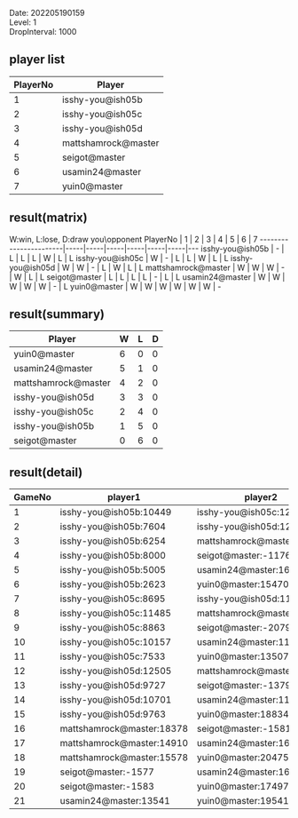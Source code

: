 Date: 202205190159  
Level: 1  
DropInterval: 1000  
## player list
PlayerNo  |  Player
----------|---------------------
1         |  isshy-you@ish05b
2         |  isshy-you@ish05c
3         |  isshy-you@ish05d
4         |  mattshamrock@master
5         |  seigot@master
6         |  usamin24@master
7         |  yuin0@master
## result(matrix)
W:win, L:lose, D:draw
you\opponent PlayerNo  |  1  |  2  |  3  |  4  |  5  |  6  |  7
-----------------------|-----|-----|-----|-----|-----|-----|---
isshy-you@ish05b       |  -  |  L  |  L  |  L  |  W  |  L  |  L
isshy-you@ish05c       |  W  |  -  |  L  |  L  |  W  |  L  |  L
isshy-you@ish05d       |  W  |  W  |  -  |  L  |  W  |  L  |  L
mattshamrock@master    |  W  |  W  |  W  |  -  |  W  |  L  |  L
seigot@master          |  L  |  L  |  L  |  L  |  -  |  L  |  L
usamin24@master        |  W  |  W  |  W  |  W  |  W  |  -  |  L
yuin0@master           |  W  |  W  |  W  |  W  |  W  |  W  |  -
## result(summary)
Player               |  W  |  L  |  D
---------------------|-----|-----|---
yuin0@master         |  6  |  0  |  0
usamin24@master      |  5  |  1  |  0
mattshamrock@master  |  4  |  2  |  0
isshy-you@ish05d     |  3  |  3  |  0
isshy-you@ish05c     |  2  |  4  |  0
isshy-you@ish05b     |  1  |  5  |  0
seigot@master        |  0  |  6  |  0
## result(detail)
GameNo  |  player1                    |  player2
--------|-----------------------------|---------------------------
1       |  isshy-you@ish05b:10449     |  isshy-you@ish05c:12007
2       |  isshy-you@ish05b:7604      |  isshy-you@ish05d:12725
3       |  isshy-you@ish05b:6254      |  mattshamrock@master:11977
4       |  isshy-you@ish05b:8000      |  seigot@master:-1176
5       |  isshy-you@ish05b:5005      |  usamin24@master:16830
6       |  isshy-you@ish05b:2623      |  yuin0@master:15470
7       |  isshy-you@ish05c:8695      |  isshy-you@ish05d:11039
8       |  isshy-you@ish05c:11485     |  mattshamrock@master:17843
9       |  isshy-you@ish05c:8863      |  seigot@master:-2079
10      |  isshy-you@ish05c:10157     |  usamin24@master:11286
11      |  isshy-you@ish05c:7533      |  yuin0@master:13507
12      |  isshy-you@ish05d:12505     |  mattshamrock@master:20256
13      |  isshy-you@ish05d:9727      |  seigot@master:-1379
14      |  isshy-you@ish05d:10701     |  usamin24@master:11647
15      |  isshy-you@ish05d:9763      |  yuin0@master:18834
16      |  mattshamrock@master:18378  |  seigot@master:-1581
17      |  mattshamrock@master:14910  |  usamin24@master:16675
18      |  mattshamrock@master:15578  |  yuin0@master:20475
19      |  seigot@master:-1577        |  usamin24@master:16245
20      |  seigot@master:-1583        |  yuin0@master:17497
21      |  usamin24@master:13541      |  yuin0@master:19541
